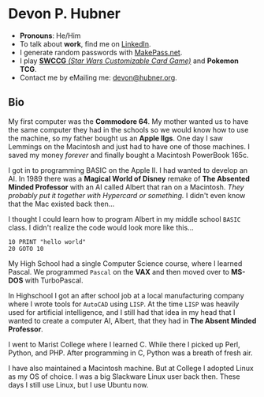 Devon P. Hubner
===============


- **Pronouns**: He/Him
- To talk about **work**, find me on [LinkedIn](https://www.linkedin.com/in/devonhubner).
- I generate random passwords with [MakePass.net](https://makepass.net/).
- I play [**SWCCG** _(Star Wars Customizable Card Game)_](https://www.starwarsccg.org/) and **Pokemon TCG**.
- Contact me by eMailing me: [devon@hubner.org](mailto:devon@hubner.org).


## Bio

My first computer was the **Commodore 64**. My mother wanted us to have the same computer they had in the schools so we would know how to use the machine, so my father bought us an **Apple IIgs**. One day I saw Lemmings on the Macintosh and just had to have one of those machines. I saved my money _forever_ and finally bought a Macintosh PowerBook 165c.

I got in to programming BASIC on the Apple II. I had wanted to develop an AI. In 1989 there was a **Magical World of Disney** remake of **The Absented Minded Professor** with an AI called Albert that ran on a Macintosh.
_They probably put it together with Hypercard or something._ I didn't even know that the Mac existed back then...

I thought I could learn how to program Albert in my middle school `BASIC` class. I didn't realize the code would look more like this...

```basic
10 PRINT "hello world"
20 GOTO 10
```

My High School had a single Computer Science course, where I learned Pascal. We programmed `Pascal` on the **VAX** and then moved over to **MS-DOS** with TurboPascal.

In Highschool I got an after school job at a local manufacturing company where I wrote tools for `AutoCAD` using `LISP`. At the time `LISP` was heavily used for artificial intelligence, and I still had that idea in my head that I wanted to create a computer AI, Albert, that they had in **The Absent Minded Professor**.

I went to Marist College where I learned C. While there I picked up Perl, Python, and PHP. After programming in C, Python was a breath of fresh air.

I have also maintained a Macintosh machine. But at College I adopted Linux as my OS of choice. I was a big Slackware Linux user back then. These days I still use Linux, but I use Ubuntu now.




